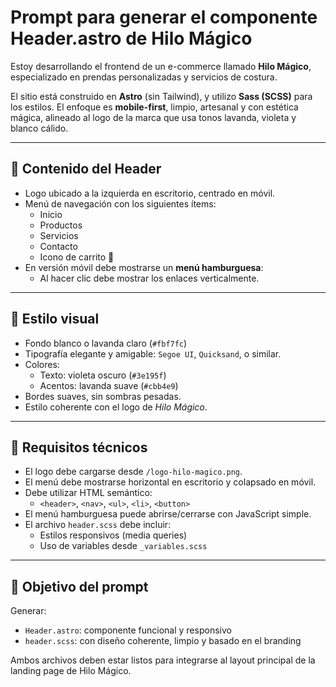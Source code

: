 # Prompt para generar el componente Header.astro de Hilo Mágico

Estoy desarrollando el frontend de un e-commerce llamado **Hilo Mágico**, especializado en prendas personalizadas y servicios de costura.

El sitio está construido en **Astro** (sin Tailwind), y utilizo **Sass (SCSS)** para los estilos. El enfoque es **mobile-first**, limpio, artesanal y con estética mágica, alineado al logo de la marca que usa tonos lavanda, violeta y blanco cálido.

---

## 📌 Contenido del Header

- Logo ubicado a la izquierda en escritorio, centrado en móvil.
- Menú de navegación con los siguientes ítems:
  - Inicio
  - Productos
  - Servicios
  - Contacto
  - Icono de carrito 🛒
- En versión móvil debe mostrarse un **menú hamburguesa**:
  - Al hacer clic debe mostrar los enlaces verticalmente.

---

## 🎨 Estilo visual

- Fondo blanco o lavanda claro (`#fbf7fc`)
- Tipografía elegante y amigable: `Segoe UI`, `Quicksand`, o similar.
- Colores:
  - Texto: violeta oscuro (`#3e195f`)
  - Acentos: lavanda suave (`#cbb4e9`)
- Bordes suaves, sin sombras pesadas.
- Estilo coherente con el logo de *Hilo Mágico*.

---

## 🧩 Requisitos técnicos

- El logo debe cargarse desde `/logo-hilo-magico.png`.
- El menú debe mostrarse horizontal en escritorio y colapsado en móvil.
- Debe utilizar HTML semántico:
  - `<header>`, `<nav>`, `<ul>`, `<li>`, `<button>`
- El menú hamburguesa puede abrirse/cerrarse con JavaScript simple.
- El archivo `header.scss` debe incluir:
  - Estilos responsivos (media queries)
  - Uso de variables desde `_variables.scss`

---

## 🎯 Objetivo del prompt

Generar:
- `Header.astro`: componente funcional y responsivo
- `header.scss`: con diseño coherente, limpio y basado en el branding

Ambos archivos deben estar listos para integrarse al layout principal de la landing page de Hilo Mágico.
